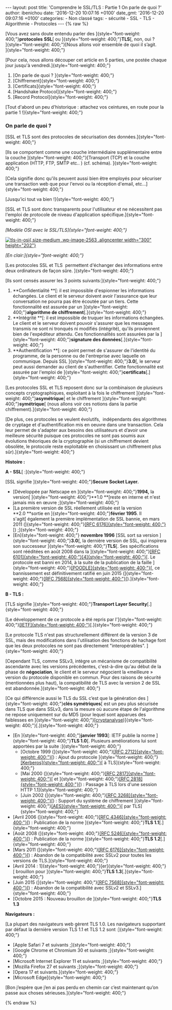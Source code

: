 --- layout: post title: 'Comprendre le SSL/TLS : Partie 1 On parle de
quoi ?' author: ibenichou date: '2016-12-20 10:07:16 +0100' date\_gmt:
'2016-12-20 09:07:16 +0100' categories: - Non classé tags: - sécurité -
SSL - TLS - Algorithmie - Protocoles --- {% raw %}

[Vous avez sans doute entendu parler des
]{style="font-weight: 400;"}**protocoles** **SSL**[ ou
]{style="font-weight: 400;"}**TLS**[, non, oui ?\
]{style="font-weight: 400;"}[Nous allons voir ensemble de quoi il
s’agit.\
]{style="font-weight: 400;"}

[Pour cela, nous allons découper cet article en 5 parties, une postée
chaque jour jusqu'à vendredi.]{style="font-weight: 400;"}

1.  [On parle de quoi ? ]{style="font-weight: 400;"}
2.  [Chiffrement]{style="font-weight: 400;"}
3.  [Certificats]{style="font-weight: 400;"}
4.  [Handshake Protocol]{style="font-weight: 400;"}
5.  [Record Protocol]{style="font-weight: 400;"}

[Tout d'abord un peu d'historique : attachez vos ceintures, en route
pour la partie 1 !]{style="font-weight: 400;"}

### **On parle de quoi ?**

[SSL et TLS sont des protocoles de sécurisation des
données.]{style="font-weight: 400;"}

[Ils se comportent comme une couche intermédiaire supplémentaire entre
la couche ]{style="font-weight: 400;"}[Transport (TCP) et la couche
application (HTTP, FTP, SMTP etc.. ) (cf. schéma).
]{style="font-weight: 400;"}

[Cela signifie donc qu'ils peuvent aussi bien être employés pour
sécuriser une transaction web que pour l'envoi ou la réception d'email,
etc…]{style="font-weight: 400;"}

[Jusqu’ici tout va bien !]{style="font-weight: 400;"}

[SSL et TLS sont donc transparents pour l'utilisateur et ne nécessitent
pas l'emploi de protocole de niveau d'application
spécifique.]{style="font-weight: 400;"}

*[Modèle OSI avec le SSL/TLS]{style="font-weight: 400;"}*

[![tls-in-osi](http://blog.eleven-labs.com/wp-content/uploads/2016/11/tls-in-osi-300x202.png){.size-medium
.wp-image-2563 .aligncenter width="300"
height="202"}](http://blog.eleven-labs.com/wp-content/uploads/2016/11/tls-in-osi.png)

*[En clair:]{style="font-weight: 400;"}*

[Les protocoles SSL et TLS  permettent d'échanger des informations entre
deux ordinateurs de façon sûre. ]{style="font-weight: 400;"}

[Ils sont censés assurer les 3 points
suivants:]{style="font-weight: 400;"}

1.  **Confidentialité **[: il est impossible d'espionner les
    informations échangées. Le client et le serveur doivent avoir
    l'assurance que leur conversation ne pourra pas être écoutée par un
    tiers. Cette fonctionnalité est assurée par un
    ]{style="font-weight: 400;"}**algorithme de
    chiffrement**[.]{style="font-weight: 400;"}
2.  **Intégrité **[: il est impossible de truquer les informations
    échangées. Le client et le serveur doivent pouvoir s'assurer que les
    messages transmis ne sont ni tronqués ni modifiés (intégrité),
    qu'ils proviennent bien de l'expéditeur attendu. Ces fonctionnalités
    sont assurées par la ]{style="font-weight: 400;"}**signature des
    données**[.]{style="font-weight: 400;"}
3.  **Authentification **[: ce point permet de s'assurer de l'identité
    du programme, de la personne ou de l'entreprise avec laquelle on
    communique. Depuis SSL ]{style="font-weight: 400;"}**3.0**[, le
    serveur peut aussi demander au client de s'authentifier. Cette
    fonctionnalité est assurée par l'emploi de
    ]{style="font-weight: 400;"}**certificats**[.]{style="font-weight: 400;"}

[Les protocoles SSL et TLS reposent donc sur la combinaison de plusieurs
concepts cryptographiques, exploitant à la fois le chiffrement
]{style="font-weight: 400;"}**asymétrique**[ et le chiffrement
]{style="font-weight: 400;"}**symétrique**[ (nous allons voir ces
notions dans la partie chiffrement).]{style="font-weight: 400;"}

[De plus, ces protocoles se veulent évolutifs,  indépendants des
algorithmes de cryptage et d'authentification mis en oeuvre dans une
transaction. Cela leur permet de s'adapter aux besoins des utilisateurs
et d’avoir une meilleure sécurité puisque ces protocoles ne sont pas
soumis aux évolutions théoriques de la cryptographie (si un chiffrement
devient obsolète, le protocole reste exploitable en choisissant un
chiffrement plus sûr).]{style="font-weight: 400;"}

**Histoire :**

**A - SSL**[ :]{style="font-weight: 400;"}

[SSL signifie ]{style="font-weight: 400;"}**Secure Socket Layer.**

-   [Développée par Netscape en ]{style="font-weight: 400;"}**1994,** la
    version[ ]{style="font-weight: 400;"}**1.0 **[reste en interne et
    n'est jamais mis en œuvre ;]{style="font-weight: 400;"}
-   [La première version de SSL réellement utilisée est la version
    **2.0 **sortie en ]{style="font-weight: 400;"}**février 1995**. Il
    s'agit[ également la première implémentation de SSL bannie, en mars
    2011 (]{style="font-weight: 400;"}[[RFC
    6176]{style="font-weight: 400;"}](https://tools.ietf.org/html/rfc6176)[)
    ;]{style="font-weight: 400;"}
-   [En]{style="font-weight: 400;"} **novembre 1996** [SSL sort sa
    version ]{style="font-weight: 400;"}**3.0**[, la dernière version de
    SSL, qui inspirera son successeur
    ]{style="font-weight: 400;"}**TLS**[. Ses spécifications sont
    rééditées en août 2008 dans la ]{style="font-weight: 400;"}[[RFC
    6101]{style="font-weight: 400;"}](https://tools.ietf.org/html/rfc6101)[[4]{style="font-weight: 400;"}](https://fr.wikipedia.org/wiki/Transport_Layer_Security#cite_note-4)[.
    Le protocole est banni en 2014, à la suite de la publication de la
    faille
    ]{style="font-weight: 400;"}[[POODLE]{style="font-weight: 400;"}](https://fr.wikipedia.org/wiki/POODLE)[,
    ce bannissement est définitivement ratifié en juin 2015
    (]{style="font-weight: 400;"}[[RFC
    7568]{style="font-weight: 400;"}](https://tools.ietf.org/html/rfc7568)[).]{style="font-weight: 400;"}

**B - TLS :**

[TLS signifie ]{style="font-weight: 400;"}**Transport Layer
Security**[.]{style="font-weight: 400;"}

[Le développement de ce protocole a été repris par
l']{style="font-weight: 400;"}[[IETF]{style="font-weight: 400;"}](https://www.ietf.org/)[.]{style="font-weight: 400;"}

[Le protocole TLS n'est pas structurellement différent de la version 3
de SSL, mais des modifications dans l'utilisation des fonctions de
hachage font que les deux protocoles ne sont pas directement
"interopérables". ]{style="font-weight: 400;"}

[Cependant TLS, comme SSLv3, intègre un mécanisme de compatibilité
ascendante avec les versions précédentes, c'est-à-dire qu'au début de la
phase de **négociation**, le client et le serveur négocient la
«meilleure » version du protocole disponible en commun. Pour des raisons
de sécurité (mentionnées plus haut), la compatibilité de TLS avec la
version 2 de SSL est abandonnée.]{style="font-weight: 400;"}

[Ce qui différencie aussi le TLS du SSL c’est que la génération des
]{style="font-weight: 400;"}**clés symétriques**[ est un peu plus
sécurisée dans TLS que dans SSLv3, dans la mesure où aucune étape de
l'algorithme ne repose uniquement sur du MD5 (pour lequel sont apparues
des faiblesses en
]{style="font-weight: 400;"}[[cryptanalyse](https://fr.wikipedia.org/wiki/Cryptanalyse))]{style="font-weight: 400;"}[.]{style="font-weight: 400;"}

-   [En ]{style="font-weight: 400;"}**janvier 1993**[: IETF publie la
    norme ]{style="font-weight: 400;"}**TLS 1.0**[. Plusieurs
    améliorations lui sont apportées par la suite
    :]{style="font-weight: 400;"}
    -   [Octobre 1999 (]{style="font-weight: 400;"}[[RFC
        2712]{style="font-weight: 400;"}](https://tools.ietf.org/html/rfc2712)[)
        : Ajout du protocole
        ]{style="font-weight: 400;"}[[Kerberos]{style="font-weight: 400;"}](https://fr.wikipedia.org/wiki/Kerberos_(protocole))[
        à TLS]{style="font-weight: 400;"}
    -   [Mai 2000 (]{style="font-weight: 400;"}[[RFC
        2817]{style="font-weight: 400;"}](https://tools.ietf.org/html/rfc2817)[
        et ]{style="font-weight: 400;"}[[RFC
        2818]{style="font-weight: 400;"}](https://tools.ietf.org/html/rfc2818)[)
        : Passage à TLS lors d'une session HTTP
        1.1]{style="font-weight: 400;"}
    -   [Juin 2002 (]{style="font-weight: 400;"}[[RFC
        3268]{style="font-weight: 400;"}](https://tools.ietf.org/html/rfc3268)[)
        : Support du système de chiffrement
        ]{style="font-weight: 400;"}[[AES]{style="font-weight: 400;"}](https://fr.wikipedia.org/wiki/Standard_de_chiffrement_avanc%C3%A9)[
        par TLS]{style="font-weight: 400;"}
-   [Avril 2006 (]{style="font-weight: 400;"}[[RFC
    4346]{style="font-weight: 400;"}](https://tools.ietf.org/html/rfc4346)[)
    : Publication de la norme ]{style="font-weight: 400;"}**TLS
    1.1**[.]{style="font-weight: 400;"}
-   [Août 2008 (]{style="font-weight: 400;"}[[RFC
    5246]{style="font-weight: 400;"}](https://tools.ietf.org/html/rfc5246)[)
    : Publication de la norme ]{style="font-weight: 400;"}**TLS
    1.2**[.]{style="font-weight: 400;"}
-   [Mars 2011 (]{style="font-weight: 400;"}[[RFC
    6176]{style="font-weight: 400;"}](https://tools.ietf.org/html/rfc6176)[)
    : Abandon de la compatibilité avec SSLv2 pour toutes les versions de
    TLS.]{style="font-weight: 400;"}
-   [Avril 2014 :
    1]{style="font-weight: 400;"}[er]{style="font-weight: 400;"}[
    brouillon pour ]{style="font-weight: 400;"}**TLS
    1.3**[.]{style="font-weight: 400;"}
-   [Juin 2015 (]{style="font-weight: 400;"}[[RFC
    7568]{style="font-weight: 400;"}](https://tools.ietf.org/html/rfc7568)[)
    : Abandon de la compatibilité avec SSLv2 et
    SSLv3.]{style="font-weight: 400;"}
-   [Octobre 2015 : Nouveau brouillon de
    ]{style="font-weight: 400;"}**TLS 1.3**

**Navigateurs :**

[La plupart des navigateurs web gèrent TLS 1.0. Les navigateurs
supportant par défaut la dernière version TLS 1.1 et TLS 1.2 sont
:]{style="font-weight: 400;"}

-   [Apple Safari 7 et suivants ;]{style="font-weight: 400;"}
-   [Google Chrome et Chromium 30 et suivants
    ;]{style="font-weight: 400;"}
-   [Microsoft Internet Explorer 11 et suivants
    ;]{style="font-weight: 400;"}
-   [Mozilla Firefox 27 et suivants ;]{style="font-weight: 400;"}
-   [Opera 17 et suivants.]{style="font-weight: 400;"}
-   [Microsoft Edge]{style="font-weight: 400;"}

[Bon j’espère que j’en ai pas perdu en chemin car c’est maintenant qu’on
passe aux choses sérieuses.]{style="font-weight: 400;"}

{% endraw %}
